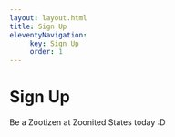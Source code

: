 ```yaml
---
layout: layout.html
title: Sign Up
eleventyNavigation:
     key: Sign Up
     order: 1
---
```


# Sign Up

Be a Zootizen at Zoonited States today :D
